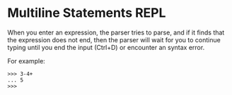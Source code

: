 # Multiline Statements REPL

When you enter an expression, the parser tries to parse, and if it finds that the expression does not end, then the parser will wait for you to continue typing until you end the input (Ctrl+D) or encounter an syntax error.

For example:

```
>>> 3-4+
... 5
>>>
```
